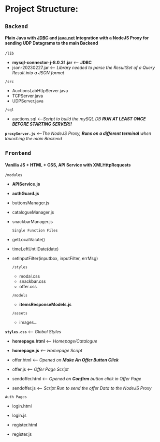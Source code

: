 

# Project Structure:



  

## `Backend` 
#### Plain Java with [JDBC](https://docs.oracle.com/javase/8/docs/technotes/guides/jdbc/)  and [java.net](https://docs.oracle.com/javase/8/docs/api/java/net/package-summary.html) Integration with a NodeJS Proxy for sending UDP Datagrams to the main Backend 

`/lib`  

- **mysql-connector-j-8.0.31.jar** <-- **JDBC**
- json-20230227.jar <-- *Library needed to parse the ResultSet of a Query Result into a JSON format*

`/src`  

- AuctionsLabHttpServer.java 
- TCPServer.java
- UDPServer.java

`/sql`  

- auctions.sql <--*Script to build the mySQL DB **RUN AT LEAST ONCE BEFORE STARTING SERVER!!***


**`proxyServer.js`** <--*The NodeJS Proxy, **Runs on a different terminal** when launching the main Backend*
  
## `Frontend` 
#### Vanilla JS + HTML + CSS, API Service with XMLHttpRequests 

`/modules`

 - **APIService.js**

 - **authGuard.js**
   
 - buttonsManager.js
   
 - catalogueManager.js
   
 - snackbarManager.js


    `Single Function Files`
 - getLocalValute()
 - timeLeftUntilDate(date)
 - setInputFilter(inputbox, inputFilter, errMsg)
  
	`/styles`
	- modal.css
	- snackbar.css
	- offer.css

	`/models`
	- **itemsResponseModels.js**

	`/assets`
	- images...

**`styles.css`**  <-- *Global Styles*

- **homepage.html**  <-- *Homepage/Catalogue*
- **homepage.js**   <-- *Homepage Script*


- offer.html	  <-- *Opened on **Make An Offer Button Click***
- offer.js	  <-- *Offer Page Script*

- sendoffer.html  <-- *Opened on **Confirm** button click in Offer Page*
- sendoffer.js    <-- *Script Run to send the offer Data to the NodeJS Proxy*

`Auth Pages`

- login.html 
- login.js

- register.html
- register.js
